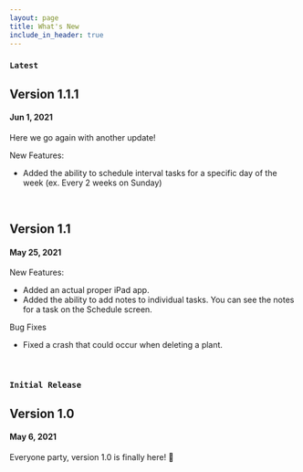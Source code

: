 ```yaml
---
layout: page
title: What's New
include_in_header: true
---
```


### `Latest`
## **Version 1.1.1** 
#### Jun 1, 2021
Here we go again with another update!

New Features:
- Added the ability to schedule interval tasks for a specific day of the week (ex. Every 2 weeks on Sunday)

<br>

## **Version 1.1**
#### May 25, 2021
New Features:
- Added an actual proper iPad app.
- Added the ability to add notes to individual tasks. You can see the notes for a task on the Schedule screen.

Bug Fixes
- Fixed a crash that could occur when deleting a plant.

<br>

### `Initial Release`
## **Version 1.0**
#### May 6, 2021
Everyone party, version 1.0 is finally here! 🎉
